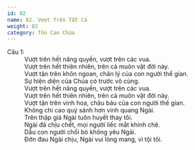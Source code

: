 ```yaml
---
id: 82
name: 82. Vượt Trên Tất Cả
weight: 82
category: Tôn Cao Chúa
---
```

<dl><dt>Câu 1:</dt><dd data-verse="1">Vượt trên hết năng quyền, vượt trên các vua. <br/>Vượt trên hết thiên nhiên, trên cả muôn vật đời này. <br/>Vượt tận trên khôn ngoan, chân lý của con người thế gian. <br/>Sự hiện diện của Chúa có trước vô cùng. <br/>Vượt trên hết năng quyền, vượt trên các vua. <br/>Vượt trên hết thiên nhiên, trên cả muôn vật đời này. <br/>Vượt tận trên vinh hoa, châu báu của con người thế gian. <br/>Không chi cao quý sánh hơn vinh quang Ngài. <br/>Trên thập giá Ngài tuôn huyết thay tôi. <br/>Ngài đã chịu chết, mọi người liếc mắt khinh chê. <br/>Dẫu con người chối bỏ không yêu Ngài. <br/>Đớn đau Ngài chịu, Ngài vui lòng mang, vì tội tôi. </dd></dl>
